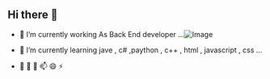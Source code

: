 ## Hi there 👋
- 🔭 I’m currently working As Back End developer ...![Image](https://github.com/user-attachments/assets/ba1a4319-4283-4ea5-9d78-9ae526a3628a)

- 🌱 I’m currently learning  jave , c# ,paython , c++ , html , javascript , css ...
- 👯  🤔  💬  📫  😄  ⚡ 
<!--
**abdelrhm3n/abdelrhm3n** is a ✨ _special_ ✨ repository because its `README.md` (this file) appears on your GitHub profile.

Here are some ideas to get you started:

- 🔭 I’m currently working on ...
- 🌱 I’m currently learning ...
- 👯 I’m looking to collaborate on ...
- 🤔 I’m looking for help with ...
- 💬 Ask me about ...
- 📫 How to reach me: ...
- 😄 Pronouns: ...
- ⚡ Fun fact: ...
-->
